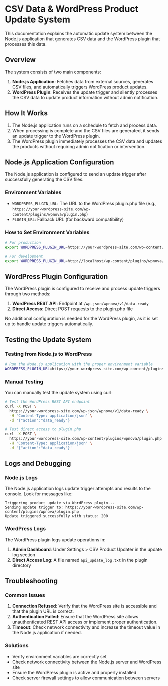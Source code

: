 # CSV Data & WordPress Product Update System

This documentation explains the automatic update system between the Node.js application that generates CSV data and the WordPress plugin that processes this data.

## Overview

The system consists of two main components:

1. **Node.js Application**: Fetches data from external sources, generates CSV files, and automatically triggers WordPress product updates.
2. **WordPress Plugin**: Receives the update trigger and silently processes the CSV data to update product information without admin notification.

## How It Works

1. The Node.js application runs on a schedule to fetch and process data.
2. When processing is complete and the CSV files are generated, it sends an update trigger to the WordPress plugin.
3. The WordPress plugin immediately processes the CSV data and updates the products without requiring admin notification or intervention.

## Node.js Application Configuration

The Node.js application is configured to send an update trigger after successfully generating the CSV files. 

### Environment Variables

- `WORDPRESS_PLUGIN_URL`: The URL to the WordPress plugin.php file (e.g., `https://your-wordpress-site.com/wp-content/plugins/wpnova/plugin.php`)
- `PLUGIN_URL`: Fallback URL (for backward compatibility)

### How to Set Environment Variables

```bash
# For production
export WORDPRESS_PLUGIN_URL=https://your-wordpress-site.com/wp-content/plugins/wpnova/plugin.php

# For development
export WORDPRESS_PLUGIN_URL=http://localhost/wp-content/plugins/wpnova/plugin.php
```

## WordPress Plugin Configuration

The WordPress plugin is configured to receive and process update triggers through two methods:

1. **WordPress REST API**: Endpoint at `/wp-json/wpnova/v1/data-ready`
2. **Direct Access**: Direct POST requests to the plugin.php file

No additional configuration is needed for the WordPress plugin, as it is set up to handle update triggers automatically.

## Testing the Update System

### Testing from Node.js to WordPress

```bash
# Run the Node.js application with the proper environment variable
WORDPRESS_PLUGIN_URL=https://your-wordpress-site.com/wp-content/plugins/wpnova/plugin.php node index.js
```

### Manual Testing

You can manually test the update system using curl:

```bash
# Test the WordPress REST API endpoint
curl -X POST \
  https://your-wordpress-site.com/wp-json/wpnova/v1/data-ready \
  -H 'Content-Type: application/json' \
  -d '{"action":"data_ready"}'

# Test direct access to plugin.php
curl -X POST \
  https://your-wordpress-site.com/wp-content/plugins/wpnova/plugin.php \
  -H 'Content-Type: application/json' \
  -d '{"action":"data_ready"}'
```

## Logs and Debugging

### Node.js Logs

The Node.js application logs update trigger attempts and results to the console. Look for messages like:

```
Triggering product update via WordPress plugin...
Sending update trigger to: https://your-wordpress-site.com/wp-content/plugins/wpnova/plugin.php
Update triggered successfully with status: 200
```

### WordPress Logs

The WordPress plugin logs update operations in:

1. **Admin Dashboard**: Under Settings > CSV Product Updater in the update log section
2. **Direct Access Log**: A file named `api_update_log.txt` in the plugin directory

## Troubleshooting

### Common Issues

1. **Connection Refused**: Verify that the WordPress site is accessible and that the plugin URL is correct.
2. **Authentication Failed**: Ensure that the WordPress site allows unauthenticated REST API access or implement proper authentication.
3. **Timeout**: Check network connectivity and increase the timeout value in the Node.js application if needed.

### Solutions

- Verify environment variables are correctly set
- Check network connectivity between the Node.js server and WordPress site
- Ensure the WordPress plugin is active and properly installed
- Check server firewall settings to allow communication between servers 
